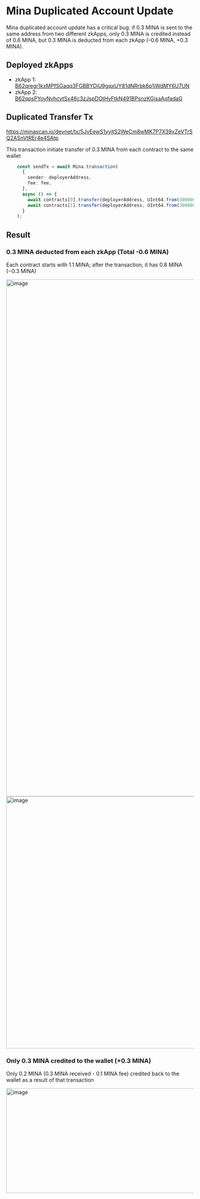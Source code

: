 # Mina Duplicated Account Update

Mina duplicated account update has a critical bug: if 0.3 MINA is sent to the same address from two different zkApps, only 0.3 MINA is credited instead of 0.6 MINA, but 0.3 MINA is deducted from each zkApp (–0.6 MINA, +0.3 MINA).

## Deployed zkApps
* zkApp 1: [B62qregr1kxMPfSGaqq3FGBBYDiU9gqxUY81dNRrbk6p1jWdMY6U7UN](https://minascan.io/devnet/account/B62qregr1kxMPfSGaqq3FGBBYDiU9gqxUY81dNRrbk6p1jWdMY6U7UN/zk-txs)
* zkApp 2: [B62qpsPYoyNvhcytSx46c3zJspDGtHyFtkN491BPsnzKGisaAqfadaG](https://minascan.io/devnet/account/B62qpsPYoyNvhcytSx46c3zJspDGtHyFtkN491BPsnzKGisaAqfadaG/zk-txs)

## Duplicated Transfer Tx
https://minascan.io/devnet/tx/5JvEewS1yyitS2WeCm8wMK7P7X39xZeVTrSQ2ASnVtREr4e4SAtp

This transaction initiate transfer of 0.3 MINA from each contract to the same wallet

```typescript
    const sendTx = await Mina.transaction(
      {
        sender: deployerAddress,
        fee: fee,
      },
      async () => {
        await contracts[0].transfer(deployerAddress, UInt64.from(300000000));
        await contracts[1].transfer(deployerAddress, UInt64.from(300000000));
      }
    );
```

## Result

### 0.3 MINA deducted from each zkApp (Total -0.6 MINA)

Each contract starts with 1.1 MINA; after the transaction, it has 0.8 MINA (−0.3 MINA)

<img width="2704" height="1390" alt="image" src="https://github.com/user-attachments/assets/444710d8-89b6-4ae4-b514-fc0d32b3e583" />

<img width="1366" height="678" alt="image" src="https://github.com/user-attachments/assets/764a8a2a-f862-45e7-8b21-6fe3479ec209" />

### Only 0.3 MINA credited to the wallet (+0.3 MINA)

Only 0.2 MINA (0.3 MINA received - 0.1 MINA fee) credited back to the wallet as a result of that transaction

<img width="855" height="282" alt="image" src="https://github.com/user-attachments/assets/d670cdca-edc5-408f-a209-d45ec6875605" />


